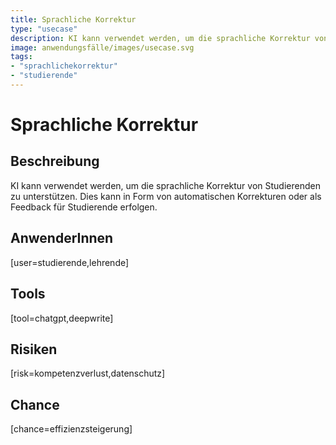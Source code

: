 ```yaml
---
title: Sprachliche Korrektur
type: "usecase"
description: KI kann verwendet werden, um die sprachliche Korrektur von Studierenden zu unterstützen. Dies kann in Form von automatischen Korrekturen oder als Feedback für Studierende erfolgen.
image: anwendungsfälle/images/usecase.svg
tags:
- "sprachlichekorrektur"
- "studierende"
---
```


# Sprachliche Korrektur

## Beschreibung

KI kann verwendet werden, um die sprachliche Korrektur von Studierenden zu unterstützen. Dies kann in Form von automatischen Korrekturen oder als Feedback für Studierende erfolgen.

## AnwenderInnen

[user=studierende,lehrende]


## Tools

[tool=chatgpt,deepwrite]


## Risiken

[risk=kompetenzverlust,datenschutz]


## Chance

[chance=effizienzsteigerung]
